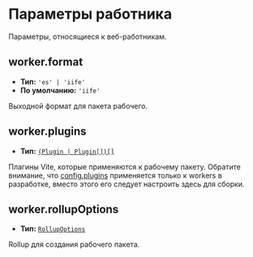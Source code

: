 # Параметры работника

Параметры, относящиеся к веб-работникам.

## worker.format

- **Тип:** `'es' | 'iife'`
- **По умолчанию:** `'iife'`

Выходной формат для пакета рабочего.

## worker.plugins

- **Тип:** [`(Plugin | Plugin[])[]`](./shared-options#plugins)

Плагины Vite, которые применяются к рабочему пакету. Обратите внимание, что [config.plugins](./shared-options#plugins) применяется только к workers в разработке, вместо этого его следует настроить здесь для сборки.

## worker.rollupOptions

- **Тип:** [`RollupOptions`](https://rollupjs.org/configuration-options/)

Rollup для создания рабочего пакета.
